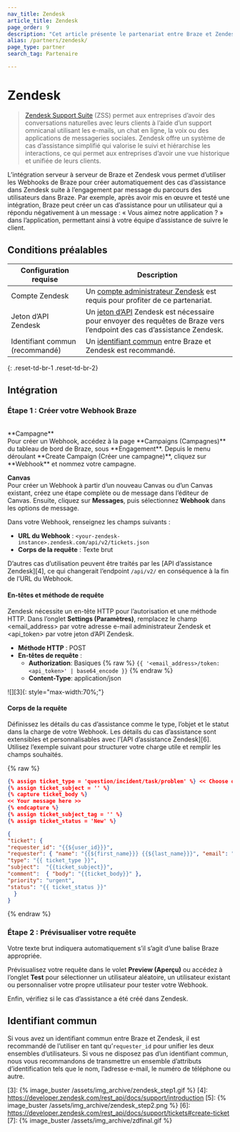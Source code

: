 ```yaml
---
nav_title: Zendesk
article_title: Zendesk
page_order: 9
description: "Cet article présente le partenariat entre Braze et Zendesk, une suite d’assistance populaire qui vous permet d’utiliser des Webhooks de Braze pour synchroniser les données d’assistance entre les deux plateformes."
alias: /partners/zendesk/
page_type: partner
search_tag: Partenaire

---
```


# Zendesk

> [Zendesk Support Suite](https://www.zendesk.com/support-suite/) (ZSS) permet aux entreprises d’avoir des conversations naturelles avec leurs clients à l’aide d’un support omnicanal utilisant les e-mails, un chat en ligne, la voix ou des applications de messageries sociales. Zendesk offre un système de cas d’assistance simplifié qui valorise le suivi et hiérarchise les interactions, ce qui permet aux entreprises d’avoir une vue historique et unifiée de leurs clients.

L’intégration serveur à serveur de Braze et Zendesk vous permet d’utiliser les Webhooks de Braze pour créer automatiquement des cas d’assistance dans Zendesk suite à l’engagement par message du parcours des utilisateurs dans Braze. Par exemple, après avoir mis en œuvre et testé une intégration, Braze peut créer un cas d’assistance pour un utilisateur qui a répondu négativement à un message : « Vous aimez notre application ? » dans l’application, permettant ainsi à votre équipe d’assistance de suivre le client.  

## Conditions préalables

| Configuration requise | Description |
|---|---|
| Compte Zendesk | Un [compte administrateur Zendesk](https://`<your-zendesk-instance>`.zendesk.com/agent/admin) est requis pour profiter de ce partenariat. |
| Jeton d’API Zendesk | Un [jeton d’API][2] Zendesk est nécessaire pour envoyer des requêtes de Braze vers l’endpoint des cas d’assistance Zendesk. |
| Identifiant commun (recommandé) | Un [identifiant commun](#common-identifier) entre Braze et Zendesk est recommandé. |
{: .reset-td-br-1 .reset-td-br-2}

## Intégration

### Étape 1 : Créer votre Webhook Braze
<br>
**Campagne**<br>
Pour créer un Webhook, accédez à la page **Campaigns (Campagnes)** du tableau de bord de Braze, sous **Engagement**. Depuis le menu déroulant **Create Campaign (Créer une campagne)**, cliquez sur **Webhook** et nommez votre campagne.<br>

**Canvas**<br>
Pour créer un Webhook à partir d’un nouveau Canvas ou d’un Canvas existant, créez une étape complète ou de message dans l’éditeur de Canvas. Ensuite, cliquez sur **Messages**, puis sélectionnez **Webhook** dans les options de message.

Dans votre Webhook, renseignez les champs suivants :
- **URL du Webhook** : `<your-zendesk-instance>.zendesk.com/api/v2/tickets.json`
- **Corps de la requête** : Texte brut

D’autres cas d’utilisation peuvent être traités par les [API d’assistance Zendesk][4], ce qui changerait l’endpoint `/api/v2/` en conséquence à la fin de l’URL du Webhook.

#### En-têtes et méthode de requête

Zendesk nécessite un en-tête HTTP pour l’autorisation et une méthode HTTP. Dans l’onglet **Settings (Paramètres)**, remplacez le champ <email_address> par votre adresse e-mail administrateur Zendesk et <api_token> par votre jeton d’API Zendesk.

- **Méthode HTTP** : POST
- **En-têtes de requête** :
  - **Authorization**: Basiques {% raw %} `{{ '<email_address>/token:<api_token>' | base64_encode }}` {% endraw %}
  - **Content-Type**: application/json

![][3]{: style="max-width:70%;"}

#### Corps de la requête

Définissez les détails du cas d’assistance comme le type, l’objet et le statut dans la charge de votre Webhook. Les détails du cas d’assistance sont extensibles et personnalisables avec l’[API d’assistance Zendesk][6]. Utilisez l’exemple suivant pour structurer votre charge utile et remplir les champs souhaités.

{% raw %}
```json
{% assign ticket_type = 'question/incident/task/problem' %} << Choose one >>
{% assign ticket_subject = '' %}
{% capture ticket_body %}
<< Your message here >>
{% endcapture %}
{% assign ticket_subject_tag = '' %}
{% assign ticket_status = 'New' %}

{
"ticket": {
"requester_id": "{{${user_id}}}", 
"requester": { "name": "{{${first_name}}} {{${last_name}}}", "email": "{{${email_address}}}", "phone": "{{${phone_number}}}"},
"type": "{{ ticket_type }}",
"subject":  "{{ticket_subject}}",
"comment":  { "body": "{{ticket_body}}" },
"priority": "urgent",
"status": "{{ ticket_status }}"
  }
}
```
{% endraw %}

### Étape 2 : Prévisualiser votre requête

Votre texte brut indiquera automatiquement s’il s’agit d’une balise Braze appropriée.

Prévisualisez votre requête dans le volet **Preview (Aperçu)** ou accédez à l’onglet **Test** pour sélectionner un utilisateur aléatoire, un utilisateur existant ou personnaliser votre propre utilisateur pour tester votre Webhook.

Enfin, vérifiez si le cas d’assistance a été créé dans Zendesk.

## Identifiant commun

Si vous avez un identifiant commun entre Braze et Zendesk, il est recommandé de l’utiliser en tant qu’`requester_id` pour unifier les deux ensembles d’utilisateurs. Si vous ne disposez pas d’un identifiant commun, nous vous recommandons de transmettre un ensemble d’attributs d’identification tels que le nom, l’adresse e-mail, le numéro de téléphone ou autre.

[1]: {{site.baseurl}}/user_guide/data_and_analytics/user_data_collection/user_profile_lifecycle/
[2]: https://support.zendesk.com/hc/en-us/articles/226022787-Generating-a-new-API-token-\
[3]: {% image_buster /assets/img_archive/zendesk_step1.gif %}
[4]: https://developer.zendesk.com/rest_api/docs/support/introduction
[5]: {% image_buster /assets/img_archive/zendesk_step2.png %}
[6]: https://developer.zendesk.com/rest_api/docs/support/tickets#create-ticket
[7]: {% image_buster /assets/img_archive/zdfinal.gif %}